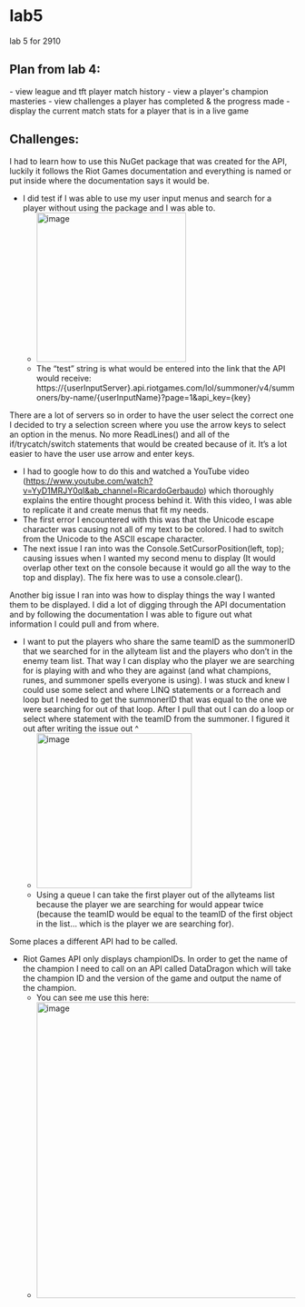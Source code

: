 # lab5
lab 5 for 2910

<p align = "center"> <h2> Plan from lab 4: </h3> </p>
- view league and tft player match history
- view a player's champion masteries
- view challenges a player has completed & the progress made
- display the current match stats for a player that is in a live game

<p align = "center"> <h2> Challenges: </h3> </p>

I had to learn how to use this NuGet package that was created for the API, luckily it follows the Riot Games documentation and everything is named or put inside where the documentation says it would be.
-	I did test if I was able to use my user input menus and search for a player without using the package and I was able to.
     - <img width="263" alt="image" src="https://github.com/kinsley7/lab5/assets/113950546/b9e2f0b4-4ee5-4a60-8742-92609d174d1c">
     - The “test” string is what would be entered into the link that the API would receive: https://{userInputServer}.api.riotgames.com/lol/summoner/v4/summoners/by-name/{userInputName}?page=1&api_key={key}

There are a lot of servers so in order to have the user select the correct one I decided to try a selection screen where you use the arrow keys to select an option in the menus. No more ReadLines() and all of the if/trycatch/switch statements that would be created because of it. It’s a lot easier to have the user use arrow and enter keys.
-	I had to google how to do this and watched a YouTube video (https://www.youtube.com/watch?v=YyD1MRJY0qI&ab_channel=RicardoGerbaudo) which thoroughly explains the entire thought process behind it. With this video, I was able to replicate it and create menus that fit my needs. 
-	The first error I encountered with this was that the Unicode escape character was causing not all of my text to be colored. I had to switch from the Unicode to the ASCII escape character.
-	The next issue I ran into was the Console.SetCursorPosition(left, top); causing issues when I wanted my second menu to display (It would overlap other text on the console because it would go all the way to the top and display). The fix here was to use a console.clear().

Another big issue I ran into was how to display things the way I wanted them to be displayed. I did a lot of digging through the API documentation and by following the documentation I was able to figure out what information I could pull and from where.

-	I want to put the players who share the same teamID as the summonerID that we searched for in the allyteam list and the players who don’t in the enemy team list. That way I can display who the player we are searching for is playing with and who they are against (and what champions, runes, and summoner spells everyone is using). I was stuck and knew I could use some select and where LINQ statements or a forreach and loop but I needed to get the summonerID that was equal to the one we were searching for out of that loop. After I pull that out I can do a loop or select where statement with the teamID from the summoner.
I figured it out after writing the issue out ^
     - <img width="273" alt="image" src="https://github.com/kinsley7/lab5/assets/113950546/4547bdb9-0a26-4b45-90bb-bf6b6173fa60">
     - Using a queue I can take the first player out of the allyteams list because the player we are searching for would appear twice (because the teamID would be equal to the teamID of the first object in the list… which is the player we are searching for).

Some places a different API had to be called. 

- Riot Games API only displays championIDs. In order to get the name of the champion I need to call on an API called DataDragon which will take the champion ID and the version of the game and output the name of the champion.
   - You can see me use this here:
   - <img width="521" alt="image" src="https://github.com/kinsley7/lab5/assets/113950546/79a4db1e-c0f2-414d-981e-063e6fb7efc6">



